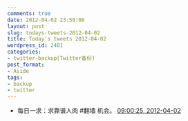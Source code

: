 ```yaml
---
comments: true
date: 2012-04-02 23:59:00
layout: post
slug: todays-tweets-2012-04-02
title: Today's tweets 2012-04-02
wordpress_id: 2481
categories:
- twitter-backup[Twitter备份]
post_format:
- Aside
tags:
- backup
- twitter
---
```





  * 每日一求：求靠谱人肉 #翻墙 机会。 [09:00:25, 2012-04-02](http://twitter.com/gfrog/statuses/186619058853122048)




